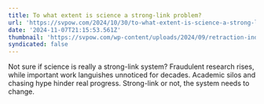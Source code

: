 ```yaml
---
title: To what extent is science a strong-link problem?
url: 'https://svpow.com/2024/10/30/to-what-extent-is-science-a-strong-link-problem/'
date: '2024-11-07T21:15:53.561Z'
thumbnail: 'https://svpow.com/wp-content/uploads/2024/09/retraction-index-graph.jpeg'
syndicated: false
---
```

Not sure if science is really a strong-link system? Fraudulent research rises, while important work languishes unnoticed for decades.  Academic silos and chasing hype hinder real progress. Strong-link or not, the system needs to change.
